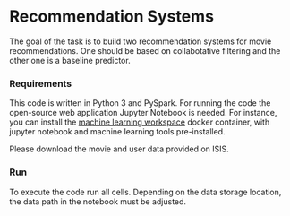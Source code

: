 # Recommendation Systems

The goal of the task is to build two recommendation systems for movie recommendations. One should be based on collabotative filtering and the other one is a baseline predictor. 

### Requirements
This code is written in Python 3 and PySpark. For running the code the open-source web application Jupyter Notebook is needed. For instance, you can install the [machine learning workspace](https://github.com/ml-tooling/ml-workspace)  docker container, with jupyter notebook and machine learning tools pre-installed.

Please download the movie and user data provided on ISIS.

### Run
To execute the code run all cells. Depending on the data storage location, the data path in the notebook must be adjusted.
